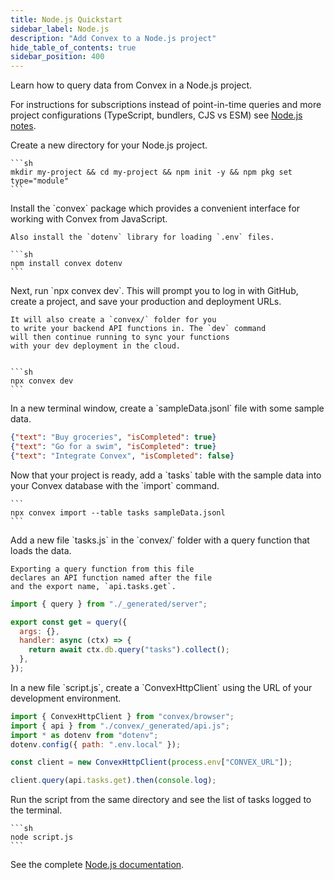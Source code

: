 ```yaml
---
title: Node.js Quickstart
sidebar_label: Node.js
description: "Add Convex to a Node.js project"
hide_table_of_contents: true
sidebar_position: 400
---
```





Learn how to query data from Convex in a Node.js project.

For instructions for subscriptions instead of point-in-time queries and more
project configurations (TypeScript, bundlers, CJS vs ESM) see
[Node.js notes](/client/javascript/node.mdx).

<StepByStep>
  <Step title="Create a new npm project">
    Create a new directory for your Node.js project.

    ```sh
    mkdir my-project && cd my-project && npm init -y && npm pkg set type="module"
    ```

  </Step>
  <Step title="Install the Convex client and server library">
    Install the `convex`
    package which provides a convenient interface for working
    with Convex from JavaScript.

    Also install the `dotenv` library for loading `.env` files.

    ```sh
    npm install convex dotenv
    ```

  </Step>
  <Step title="Set up a Convex dev deployment">
    Next, run `npx convex dev`. This
    will prompt you to log in with GitHub,
    create a project, and save your production and deployment URLs.

    It will also create a `convex/` folder for you
    to write your backend API functions in. The `dev` command
    will then continue running to sync your functions
    with your dev deployment in the cloud.


    ```sh
    npx convex dev
    ```

  </Step>

  <Step title="Create sample data for your database">
    In a new terminal window, create a `sampleData.jsonl`
    file with some sample data.

    
```json
{"text": "Buy groceries", "isCompleted": true}
{"text": "Go for a swim", "isCompleted": true}
{"text": "Integrate Convex", "isCompleted": false}
```


  </Step>

  <Step title="Add the sample data to your database">
    Now that your project is ready, add a `tasks` table
    with the sample data into your Convex database with
    the `import` command.

    ```
    npx convex import --table tasks sampleData.jsonl
    ```

  </Step>

  <Step title="Expose a database query">
    Add a new file `tasks.js` in the `convex/` folder
    with a query function that loads the data.

    Exporting a query function from this file
    declares an API function named after the file
    and the export name, `api.tasks.get`.

    
```js
import { query } from "./_generated/server";

export const get = query({
  args: {},
  handler: async (ctx) => {
    return await ctx.db.query("tasks").collect();
  },
});

```


  </Step>

  <Step title="Connect the script to your backend">
    In a new file `script.js`, create a `ConvexHttpClient` using
    the URL of your development environment.

    
```js
import { ConvexHttpClient } from "convex/browser";
import { api } from "./convex/_generated/api.js";
import * as dotenv from "dotenv";
dotenv.config({ path: ".env.local" });

const client = new ConvexHttpClient(process.env["CONVEX_URL"]);

client.query(api.tasks.get).then(console.log);

```


  </Step>

  <Step title="Run the script">
    Run the script from the same directory and see the list of tasks logged to the terminal.

    ```sh
    node script.js
    ```

  </Step>

</StepByStep>

See the complete [Node.js documentation](/client/javascript/node.mdx).
